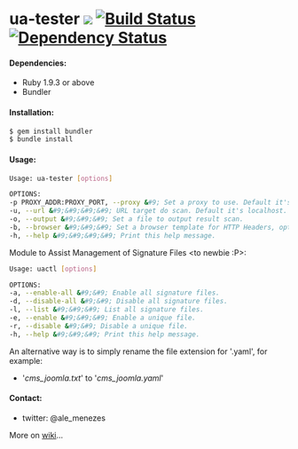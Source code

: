 # ua-tester <a href="https://codeclimate.com/github/amenezes/ua-tester"><img src="https://codeclimate.com/github/amenezes/ua-tester/badges/gpa.svg" /></a> [![Build Status](https://travis-ci.org/amenezes/ua-tester.svg?branch=master)](https://travis-ci.org/amenezes/ua-tester) [![Dependency Status](https://gemnasium.com/badges/github.com/amenezes/ua-tester.svg)](https://gemnasium.com/github.com/amenezes/ua-tester)


#### Dependencies:
 - Ruby 1.9.3 or above
 - Bundler

#### Installation:
````bash
$ gem install bundler
$ bundle install
````

#### Usage:
````bash
Usage: ua-tester [options]

OPTIONS:
-p PROXY_ADDR:PROXY_PORT, --proxy &#9; Set a proxy to use. Default it's disable
-u, --url &#9;&#9;&#9;&#9; URL target do scan. Default it's localhost.
-o, --output &#9;&#9;&#9; Set a file to output result scan.
-b, --browser &#9;&#9;&#9; Set a browser template for HTTP Headers, options available are: [firefox, safari and chrome]
-h, --help &#9;&#9;&#9;&#9; Print this help message.
````

Module to Assist Management of Signature Files \<to newbie :P\>:
````bash
Usage: uactl [options]

OPTIONS:
-a, --enable-all &#9;&#9; Enable all signature files.
-d, --disable-all &#9;&#9; Disable all signature files.
-l, --list &#9;&#9;&#9; List all signature files.
-e, --enable &#9;&#9;&#9; Enable a unique file.
-r, --disable &#9;&#9; Disable a unique file.
-h, --help &#9;&#9;&#9; Print this help message.
````

An alternative way is to simply rename the file extension for '.yaml', for example:
 - '<i>cms_joomla.txt</i>' to '<i>cms_joomla.yaml</i>'

#### Contact:
  - twitter: @ale_menezes

More on [wiki](https://github.com/amenezes/ua-tester/wiki)...
